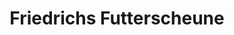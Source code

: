 ---
title: "Friedrichs Futterscheune"
url: /breitenfurt-bei-wien/friedrichs-futterscheune/
shop: Tiere
---